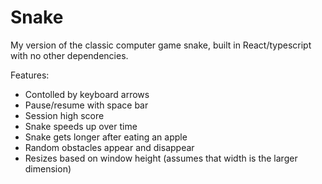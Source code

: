 # Snake
My version of the classic computer game snake, built in React/typescript with no other dependencies.

Features: 
* Contolled by keyboard arrows
* Pause/resume with space bar
* Session high score
* Snake speeds up over time
* Snake gets longer after eating an apple
* Random obstacles appear and disappear
* Resizes based on window height (assumes that width is the larger dimension)

